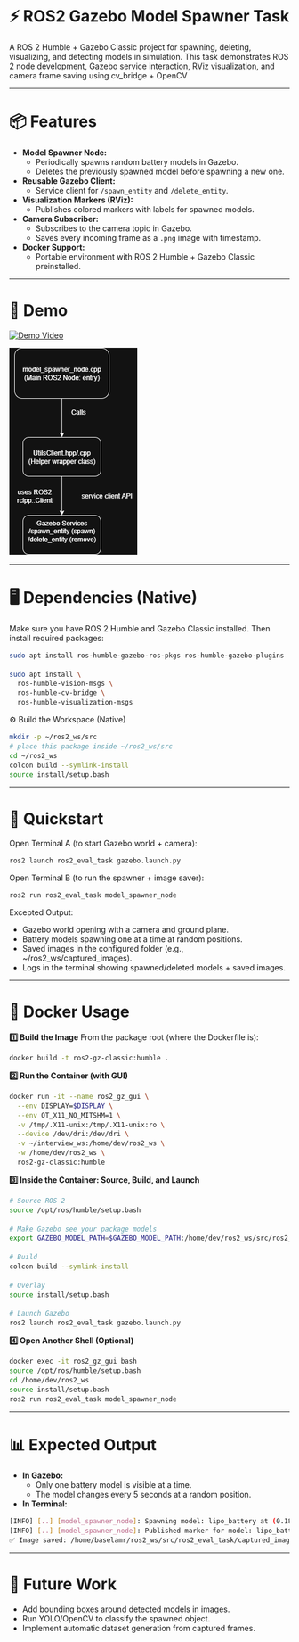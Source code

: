 # ⚡ ROS2 Gazebo Model Spawner Task
A ROS 2 Humble + Gazebo Classic project for spawning, deleting, visualizing, and detecting models in simulation.
This task demonstrates ROS 2 node development, Gazebo service interaction, RViz visualization, and camera frame saving using cv_bridge + OpenCV

---

# 📦 Features
*  **Model Spawner Node:**
    * Periodically spawns random battery models in Gazebo.
    * Deletes the previously spawned model before spawning a new one.
*  **Reusable Gazebo Client:**
    *  Service client for `/spawn_entity` and `/delete_entity`.
*  **Visualization Markers (RViz):**
    *  Publishes colored markers with labels for spawned models.
*  **Camera Subscriber:**
    *  Subscribes to the camera topic in Gazebo.
    *  Saves every incoming frame as a `.png` image with timestamp.
*  **Docker Support:**
    *  Portable environment with ROS 2 Humble + Gazebo Classic preinstalled.
---
# 🎥 Demo
[![Demo Video](ros2_eval_task/Assets/home_page.png)](ros2_eval_task/Assets/demo_video.webm)

![Architecture](Assets/architecture.png)


---

# 🖥️ Dependencies (Native)
Make sure you have ROS 2 Humble and Gazebo Classic installed. Then install required packages:
```bash
sudo apt install ros-humble-gazebo-ros-pkgs ros-humble-gazebo-plugins

sudo apt install \
  ros-humble-vision-msgs \
  ros-humble-cv-bridge \
  ros-humble-visualization-msgs
```
⚙️ Build the Workspace (Native)
```bash
mkdir -p ~/ros2_ws/src
# place this package inside ~/ros2_ws/src
cd ~/ros2_ws
colcon build --symlink-install
source install/setup.bash
```

---
# 🚀 Quickstart
Open Terminal A (to start Gazebo world + camera):
```bash
ros2 launch ros2_eval_task gazebo.launch.py
```

Open Terminal B (to run the spawner + image saver):
```bash
ros2 run ros2_eval_task model_spawner_node
```

Excepted Output:
*  Gazebo world opening with a camera and ground plane.
*  Battery models spawning one at a time at random positions.
*  Saved images in the configured folder (e.g., ~/ros2_ws/captured_images).
*  Logs in the terminal showing spawned/deleted models + saved images.

---
# 🐳 Docker Usage

**1️⃣ Build the Image**
From the package root (where the Dockerfile is):
```bash
docker build -t ros2-gz-classic:humble .
```
**2️⃣ Run the Container (with GUI)**
```bash
docker run -it --name ros2_gz_gui \
  --env DISPLAY=$DISPLAY \
  --env QT_X11_NO_MITSHM=1 \
  -v /tmp/.X11-unix:/tmp/.X11-unix:ro \
  --device /dev/dri:/dev/dri \
  -v ~/interview_ws:/home/dev/ros2_ws \
  -w /home/dev/ros2_ws \
  ros2-gz-classic:humble
```

**3️⃣ Inside the Container: Source, Build, and Launch**
```bash
# Source ROS 2
source /opt/ros/humble/setup.bash

# Make Gazebo see your package models
export GAZEBO_MODEL_PATH=$GAZEBO_MODEL_PATH:/home/dev/ros2_ws/src/ros2_eval_task/models

# Build
colcon build --symlink-install

# Overlay
source install/setup.bash

# Launch Gazebo
ros2 launch ros2_eval_task gazebo.launch.py
```

**4️⃣ Open Another Shell (Optional)**
```bash
docker exec -it ros2_gz_gui bash
source /opt/ros/humble/setup.bash
cd /home/dev/ros2_ws
source install/setup.bash
ros2 run ros2_eval_task model_spawner_node
```

---
# 📊 Expected Output
* **In Gazebo:**
    *  Only one battery model is visible at a time.
    *  The model changes every 5 seconds at a random position.
* **In Terminal:**
```bash
[INFO] [..] [model_spawner_node]: Spawning model: lipo_battery at (0.18, -0.09, 1.10)
[INFO] [..] [model_spawner_node]: Published marker for model: lipo_battery
✅ Image saved: /home/baselamr/ros2_ws/src/ros2_eval_task/captured_images/image_3_1726409312398471.png
```
---
# 🔮 Future Work
*  Add bounding boxes around detected models in images.
*  Run YOLO/OpenCV to classify the spawned object.
*  Implement automatic dataset generation from captured frames.

